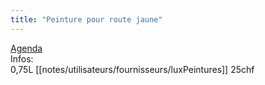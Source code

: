 ```yaml
---
title: "Peinture pour route jaune"
---
```


[Agenda](notes/AgendaMaJournee.md)\
Infos:\
0,75L [[notes/utilisateurs/fournisseurs/luxPeintures]] 25chf

